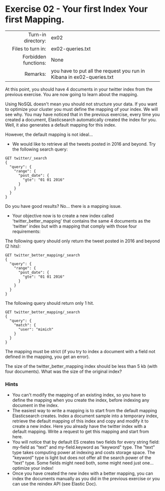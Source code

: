 # Exercise 02 - Your first Index Your first Mapping.

|                         |                    |
| -----------------------:| ------------------ |
|   Turn-in directory:    |  ex02              |
|   Files to turn in:     |  ex02-queries.txt    |
|   Forbidden functions:  |  None              |
|   Remarks:              |  you have to put all the request you run in Kibana in ex02-queries.txt |


At this point, you should have 4 documents in your twitter index from the previous exercise. You are now going to learn about the mapping.

Using NoSQL doesn't mean you should not structure your data. If you want to optimize your cluster you must define the mapping of your index. We will see why. You may have noticed that in the previous exercise, every time you created a document, Elasticsearch automatically created the index for you. Well, it also generates a default mapping for this index.  

However, the default mapping is not ideal...

- We would like to retrieve all the tweets posted in 2016 and beyond. Try the following search query:

```
GET twitter/_search
{
  "query": {
    "range": {
      "post_date": {
        "gte": "01 01 2016"
      }
    }
  }
}
```

Do you have good results? No... there is a mapping issue.

- Your objective now is to create a new index called 'twitter_better_mapping' that contains the same 4 documents as the 'twitter' index but with a mapping that comply with those four requirements:  

The following query should only return the tweet posted in 2016 and beyond (2 hits):

```
GET twitter_better_mapping/_search
{
  "query": {
    "range": {
      "post_date": {
        "gte": "01 01 2016"
      }
    }
  }
}
```

The following query should return only 1 hit.

```
GET twitter_better_mapping/_search
{
  "query": {
    "match": {
      "user": "mimich"
    }
  }
}
```

The mapping must be strict (if you try to index a document with a field not defined in the mapping, you get an error).

The size of the twitter_better_mapping index should be less than 5 kb (with four documents). What was the size of the original index?

### Hints

- You can't modify the mapping of an existing index, so you have to define the mapping when you create the index, before indexing any document in the index.  
- The easiest way to write a mapping is to start from the default mapping Elasticsearch creates. Index a document sample into a temporary index, retrieve the default mapping of this index and copy and modify it to create a new index. Here you already have the twitter index with a default mapping. Write a request to get this mapping and start from here.  
- You will notice that by default ES creates two fields for every string field: my-field as "text" and my-field.keyword as "keyword" type. The "text" type takes computing power at indexing and costs storage space. The "keyword" type is light but does not offer all the search power of the "text" type. Some fields might need both, some might need just one... optimize your index!  
- Once you have created the new index with a better mapping, you can index the documents manually as you did in the previous exercise or you can use the reindex API (see Elastic Doc).
